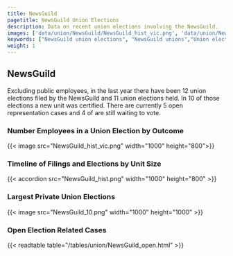 ```yaml
---
title: NewsGuild
pagetitle: NewsGuild Union Elections
description: Data on recent union elections involving the NewsGuild.
images: ['data/union/NewsGuild/NewsGuild_hist_vic.png', 'data/union/NewsGuild/NewsGuild_hist_size.png', 'data/union/NewsGuild/NewsGuild_10.png']
keywords: ["NewsGuild union elections", "NewsGuild unions","Union elections"]
weight: 1
---
```

##  NewsGuild

Excluding public employees, in the last year there have been 12 union elections filed by the NewsGuild and 11 union elections held. In 10 of those elections a new unit was certified. There are currently 5 open representation cases and 4 of are still waiting to vote.

### Number Employees in a Union Election by Outcome
{{< image src="NewsGuild_hist_vic.png" width="1000" height="800">}}

### Timeline of Filings and Elections by Unit Size
{{< accordion src="NewsGuild_hist.png" width="1000" height="800" >}}

### Largest Private Union Elections
{{< image src="NewsGuild_10.png" width="1000" height="1000"  >}}

### Open Election Related Cases
{{< readtable table="/tables/union/NewsGuild_open.html" >}}

